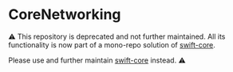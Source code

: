 # CoreNetworking

⚠️ This repository is deprecated and not further maintained. All its functionality is now part of a mono-repo solution of [swift-core](https://github.com/Qase/swift-core).

Please use and further maintain [swift-core](https://github.com/Qase/swift-core) instead. ⚠️
